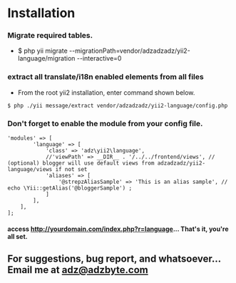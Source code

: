 # Installation

### Migrate required tables.
- $ php yii migrate --migrationPath=vendor/adzadzadz/yii2-language/migration --interactive=0

### extract all translate/i18n enabled elements from all files
- From the root yii2 installation, enter command shown below.
```
$ php ./yii message/extract vendor/adzadzadz/yii2-language/config.php
```

### Don't forget to enable the module from your config file.
```
'modules' => [
        'language' => [
            'class' => 'adz\yii2\language',
            //'viewPath' => __DIR__ . '/../../frontend/views', // (optional) blogger will use default views from adzadzadz/yii2-language/views if not set
            'aliases' => [
                '@strepzAliasSample' => 'This is an alias sample', // echo \Yii::getAlias('@bloggerSample') ;
            ]
        ],
    ],
];
```

#### access http://yourdomain.com/index.php?r=language... That's it, you're all set.

## For suggestions, bug report, and whatsoever... Email me at adz@adzbyte.com